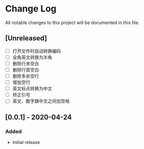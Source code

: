 # Change Log

All notable changes to this project will be documented in this file.

## [Unreleased]

- [ ] 打开文件时自动转换编码
- [ ] 全角英文转换为半角
- [ ] 删除行末空白
- [ ] 删除行首空白
- [ ] 删除多余空行
- [ ] 增加空行
- [ ] 英文标点转换为中文
- [ ] 矫正引号
- [ ] 英文、数字跟中文之间加空格

## [0.0.1] - 2020-04-24

### Added

- Initial release

